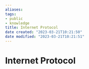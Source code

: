 ```yaml
---
aliases: 
tags:
- public
- knowledge
title: Internet Protocol
date created: "2023-03-21T10:21:50"
date modified: "2023-03-21T10:21:51"
---
```


# Internet Protocol
